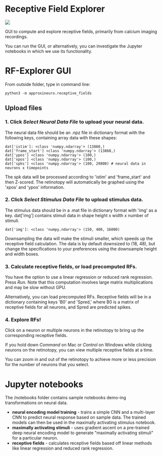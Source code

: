 
# Receptive Field Explorer

![](figures/rf_gif.gif)

GUI to compute and explore receptive fields, primarily from calcium imaging recordings.

You can run the GUI, or alternatively, you can investigate the Jupyter notebooks in which we use its functionality.

# RF-Explorer GUI

From outside folder, type in command line:
```
python3 -m approxineuro.receptive_fields
```

## Upload files

### 1. Click *Select Neural Data File* to upload your neural data. 

The neural data file should be an .npz file in dictionary format with the following keys, containing array data with these shapes:

```
dat['istim']: <class 'numpy.ndarray'> (13860,)
dat['frame_start'] <class 'numpy.ndarray'> (13860,)
dat['ypos'] <class 'numpy.ndarray'> (100,)
dat['xpos'] <class 'numpy.ndarray'> (100,)
dat['spks'] <class 'numpy.ndarray'> (100, 29800) # neural data in neurons x timepoints
```

The spk data will be processed according to 'istim' and 'frame_start' and then Z-scored. The retinotopy will automatically be graphed using the 'xpos' and 'ypos' information.

### 2. Click *Select Stimulus Data File* to upload stimulus data.

The stimulus data should be in a .mat file in dictionary format with 'img' as a key. dat['img'] contains stimuli data in shape height x width x number of stimuli.

```
dat['img']: <class 'numpy.ndarray'> (150, 400, 16000)
```

Downsampling the data will make the stimuli smaller, which speeds up the receptive field calculation. The data is by default downsized to (18, 48), but change the specifications to your preferences using the downsample height and width boxes.

### 3. Calculate receptive fields, or load precomputed RFs.

You have the option to use a linear regression or reduced rank regression. Press *Run.* Note that this computation involves large matrix multiplications and may be slow without GPU.

Alternatively, you can load precomputed RFs. Receptive fields will be in a dictionary containing keys 'B0' and 'Spred,' where B0 is a matrix of receptive fields for all neurons, and Spred are predicted spikes.

 
### 4. Explore RFs!

Click on a neuron or multiple neurons in the retinotopy to bring up the corresponding receptive fields.

If you hold down *Command* on Mac or *Control* on Windows while clicking neurons on the retinotopy, you can view multiple receptive fields at a time.

You can zoom in and out of the retinotopy to achieve more or less precision for the number of neurons that you select.

# Jupyter notebooks

The /notebooks folder contains sample notebooks demo-ing transformations on neural data.

* **neural encoding model training** - trains a simple CNN and a multi-layer CNN to predict neural response based on sample data. The trained models can then be used in the maximally activating stimulus notebook.
* **maximally activating stimuli** - uses gradient ascent on a pre-trained deep neural encoding model to generate "maximally activating stimuli" for a particular neuron.
* **receptive fields** - calculates receptive fields based off linear methods like linear regression and reduced rank regression.


